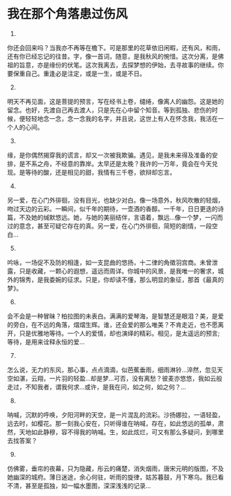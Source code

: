 我在那个角落患过伤风
=
1. 
你还会回来吗？当我亦不再等在檐下。可是那里的花草依旧闲暇，还有风，和雨，还有你已经忘记的往昔。字，像一首词，随意，是我秋风的惋惜。这次分离，是佛祖的旨意，亦是缘份的伏笔。这次我离去，去探梦想的伊始，去寻故事的继续。你要保重自己。重逢必是注定，或是一生，或是不日。

2. 
明天不再见面，这是菩提的预言，写在经书上卷，缱绻，像离人的幽怨。这是她的留念。也好，先渡自己再去渡人，只是先在心中留个知音。等到孤独、悲伤的时候，便轻轻地念一念，念一念我的名字，并且说，这世上有人在怀念我，我活在一个人的心间。

3. 
缘，是你偶然揭穿我的谎言，却又一次被我欺骗。遇见，是我未来得及准备的安排，是不系之舟，不经意的靠岸。太早还是太晚？我许的一万年，竟会在今天兑现。是等待的酸，还是相见的甜，我情有三千卷，欲辩却忘言。

4. 
另一爱，在心门外徘徊，没有目光，也缺少对白。像一场意外，秋风吹散的轻烟，吻过天边的云彩。一瞬间，似千年的期待，一壶酒的香醇。一千年，日日更迭的诗篇，不及她的缄默悠远。她，与她的美丽结伴，言语着，飘远…像一个梦，一闪而过的意念，甚至可疑它存在的真。另一爱，在心门外徘徊，简短的剧情，一段空白…

5. 
吟咏，一场促不及防的相逢，如一支昆曲的悠扬，十二律的角徵羽宫商。未曾泄露，只是收藏，一颗心的遐想，遥远而周详。你城中的风景，是我唯一的奢求，城外的锦秀，是我委婉的征求。只是，你却读不懂，那么明显的象征，那首《最真的梦》。

6. 
会不会是一种冒昧？柏拉图的未表白。满满的爱琴海，是智慧还是眼泪？美，是爱的旁白，在不远的角落，熠熠生辉。谁，还会爱的那么唯美？不肯走近，也不愿离开，只是优雅地等待。一个人的爱情，却也演绎的精彩。相见，是太遥远的预言;等待，是用来诠释永恒的爱…

7. 
怎么说，无力的东风，那心事，点点滴滴，似芭蕉垂雨，细雨淋铃…淬然，忽见天空如湛，云翔，一片羽的轻盈…却是梦…可否，没有离愁？彼麦亦悠悠，我如云般走过，不知我者，谓我何求…或许，是我在问，如之何，如之何？…

8. 
呐喊，沉默的呼唤，夕阳河畔的天空，是一片混乱的流彩。沙扬娜拉，一语轻盈，远去时，如樱花。那一刻我心安在，只听得谁在呐喊，存在，如此悠远的孤单，肃然，天地如此静穆，容不得我的呐喊。生，如此炫烂，可又有那么多疑问，到哪里去找答案？

9. 
仿佛雾，垂帘的夜幕，只为隐藏，彤云的痛楚，消失烟雨，唐宋元明的版图，不及她幽深的城府。薄日迷途，余心何驻，听雨的旋律，姑苏暮鼓，月下寒乌。我已看不清，甚至是孤独，如一幅水墨图，深深浅浅的记录…
